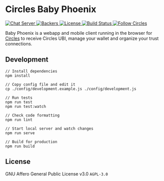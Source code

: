 # Circles Baby Phoenix

<p>
  <a href="https://chat.joincircles.net">
    <img src="https://chat.joincircles.net/api/v1/shield.svg?type=online&name=circles%20chat" alt="Chat Server">
  </a>
  <a href="https://opencollective.com/circles">
    <img src="https://opencollective.com/circles/supporters/badge.svg" alt="Backers">
  </a>
  <a href="https://github.com/CirclesUBI/circles-baby-phoenix/blob/master/LICENSE">
    <img src="https://img.shields.io/badge/license-APGLv3-orange.svg" alt="License">
  </a>
  <a href="https://travis-ci.org/CirclesUBI/circles-baby-phoenix">
    <img src="https://api.travis-ci.com/CirclesUBI/circles-baby-phoenix.svg?branch=development" alt="Build Status">
  </a>
  <a href="https://twitter.com/CirclesUBI">
    <img src="https://img.shields.io/twitter/follow/circlesubi.svg?label=follow+circles" alt="Follow Circles">
  </a>
</p>

Baby Phoenix is a webapp and mobile client running in the browser for [Circles](https://joincircles.net/) to receive Circles UBI, manage your wallet and organize your trust connections.

## Development

```
// Install dependencies
npm install

// Copy config file and edit it
cp ./config/development.example.js ./config/development.js

// Run tests
npm run test
npm run test:watch

// Check code formatting
npm run lint

// Start local server and watch changes
npm run serve

// Build for production
npm run build
```

## License

GNU Affero General Public License v3.0 `AGPL-3.0`
